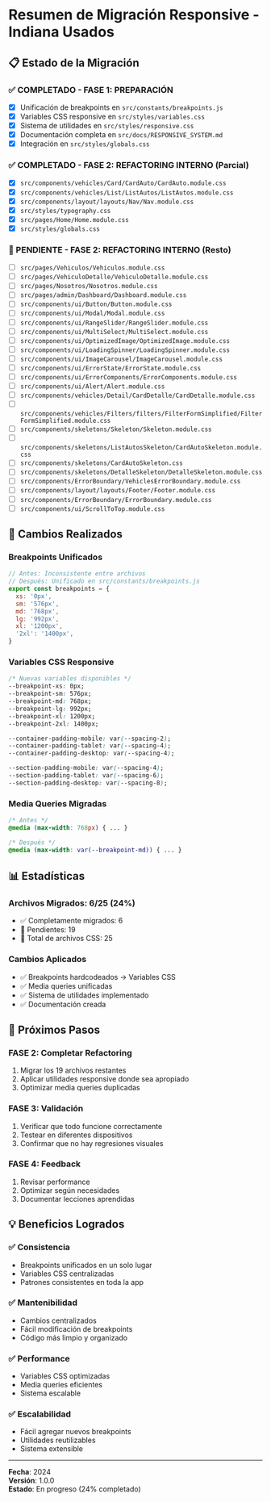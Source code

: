 # Resumen de Migración Responsive - Indiana Usados

## 📋 Estado de la Migración

### ✅ COMPLETADO - FASE 1: PREPARACIÓN
- [x] Unificación de breakpoints en `src/constants/breakpoints.js`
- [x] Variables CSS responsive en `src/styles/variables.css`
- [x] Sistema de utilidades en `src/styles/responsive.css`
- [x] Documentación completa en `src/docs/RESPONSIVE_SYSTEM.md`
- [x] Integración en `src/styles/globals.css`

### ✅ COMPLETADO - FASE 2: REFACTORING INTERNO (Parcial)
- [x] `src/components/vehicles/Card/CardAuto/CardAuto.module.css`
- [x] `src/components/vehicles/List/ListAutos/ListAutos.module.css`
- [x] `src/components/layout/layouts/Nav/Nav.module.css`
- [x] `src/styles/typography.css`
- [x] `src/pages/Home/Home.module.css`
- [x] `src/styles/globals.css`

### 🔄 PENDIENTE - FASE 2: REFACTORING INTERNO (Resto)
- [ ] `src/pages/Vehiculos/Vehiculos.module.css`
- [ ] `src/pages/VehiculoDetalle/VehiculoDetalle.module.css`
- [ ] `src/pages/Nosotros/Nosotros.module.css`
- [ ] `src/pages/admin/Dashboard/Dashboard.module.css`
- [ ] `src/components/ui/Button/Button.module.css`
- [ ] `src/components/ui/Modal/Modal.module.css`
- [ ] `src/components/ui/RangeSlider/RangeSlider.module.css`
- [ ] `src/components/ui/MultiSelect/MultiSelect.module.css`
- [ ] `src/components/ui/OptimizedImage/OptimizedImage.module.css`
- [ ] `src/components/ui/LoadingSpinner/LoadingSpinner.module.css`
- [ ] `src/components/ui/ImageCarousel/ImageCarousel.module.css`
- [ ] `src/components/ui/ErrorState/ErrorState.module.css`
- [ ] `src/components/ui/ErrorComponents/ErrorComponents.module.css`
- [ ] `src/components/ui/Alert/Alert.module.css`
- [ ] `src/components/vehicles/Detail/CardDetalle/CardDetalle.module.css`
- [ ] `src/components/vehicles/Filters/filters/FilterFormSimplified/FilterFormSimplified.module.css`
- [ ] `src/components/skeletons/Skeleton/Skeleton.module.css`
- [ ] `src/components/skeletons/ListAutosSkeleton/CardAutoSkeleton.module.css`
- [ ] `src/components/skeletons/CardAutoSkeleton.css`
- [ ] `src/components/skeletons/DetalleSkeleton/DetalleSkeleton.module.css`
- [ ] `src/components/ErrorBoundary/VehiclesErrorBoundary.module.css`
- [ ] `src/components/layout/layouts/Footer/Footer.module.css`
- [ ] `src/components/ErrorBoundary/ErrorBoundary.module.css`
- [ ] `src/components/ui/ScrollToTop.module.css`

## 🎯 Cambios Realizados

### Breakpoints Unificados
```javascript
// Antes: Inconsistente entre archivos
// Después: Unificado en src/constants/breakpoints.js
export const breakpoints = {
  xs: '0px',
  sm: '576px',
  md: '768px',
  lg: '992px',
  xl: '1200px',
  '2xl': '1400px',
}
```

### Variables CSS Responsive
```css
/* Nuevas variables disponibles */
--breakpoint-xs: 0px;
--breakpoint-sm: 576px;
--breakpoint-md: 768px;
--breakpoint-lg: 992px;
--breakpoint-xl: 1200px;
--breakpoint-2xl: 1400px;

--container-padding-mobile: var(--spacing-2);
--container-padding-tablet: var(--spacing-4);
--container-padding-desktop: var(--spacing-4);

--section-padding-mobile: var(--spacing-4);
--section-padding-tablet: var(--spacing-6);
--section-padding-desktop: var(--spacing-8);
```

### Media Queries Migradas
```css
/* Antes */
@media (max-width: 768px) { ... }

/* Después */
@media (max-width: var(--breakpoint-md)) { ... }
```

## 📊 Estadísticas

### Archivos Migrados: 6/25 (24%)
- ✅ Completamente migrados: 6
- 🔄 Pendientes: 19
- 📁 Total de archivos CSS: 25

### Cambios Aplicados
- ✅ Breakpoints hardcodeados → Variables CSS
- ✅ Media queries unificadas
- ✅ Sistema de utilidades implementado
- ✅ Documentación creada

## 🚀 Próximos Pasos

### FASE 2: Completar Refactoring
1. Migrar los 19 archivos restantes
2. Aplicar utilidades responsive donde sea apropiado
3. Optimizar media queries duplicadas

### FASE 3: Validación
1. Verificar que todo funcione correctamente
2. Testear en diferentes dispositivos
3. Confirmar que no hay regresiones visuales

### FASE 4: Feedback
1. Revisar performance
2. Optimizar según necesidades
3. Documentar lecciones aprendidas

## 💡 Beneficios Logrados

### ✅ Consistencia
- Breakpoints unificados en un solo lugar
- Variables CSS centralizadas
- Patrones consistentes en toda la app

### ✅ Mantenibilidad
- Cambios centralizados
- Fácil modificación de breakpoints
- Código más limpio y organizado

### ✅ Performance
- Variables CSS optimizadas
- Media queries eficientes
- Sistema escalable

### ✅ Escalabilidad
- Fácil agregar nuevos breakpoints
- Utilidades reutilizables
- Sistema extensible

---

**Fecha**: 2024  
**Versión**: 1.0.0  
**Estado**: En progreso (24% completado) 